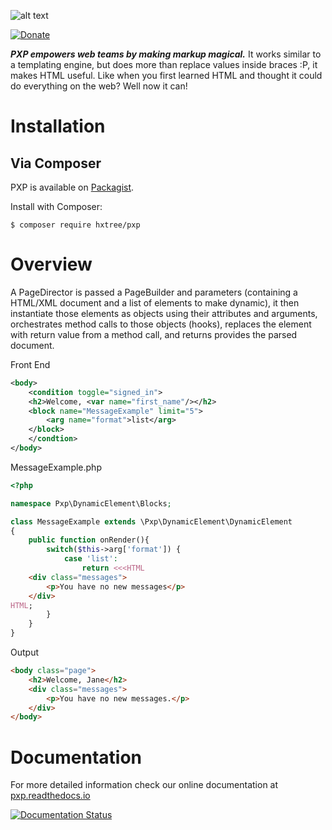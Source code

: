 ![alt text](https://github.com/hxtree/PXP/raw/master/docs/logo/179x100.jpg "PXP")

[![Donate](https://img.shields.io/badge/Donate-PayPal-green.svg)](https://paypal.me/hxtree)

***PXP empowers web teams by making markup magical.*** It works similar to a templating engine, but does more than 
replace values inside braces :P, it makes HTML useful. Like when you first learned HTML and thought it could do 
everything on the web? Well now it can!

# Installation

## Via Composer
PXP is available on [Packagist](https://packagist.org/packages/hxtree/pxp).

Install with Composer:
```shell script
$ composer require hxtree/pxp
```

# Overview
A PageDirector is passed a PageBuilder and parameters (containing a HTML/XML document and a list of elements to make
dynamic), it then instantiate those elements as objects using their attributes and arguments, orchestrates method calls 
to those objects (hooks), replaces the element with return value from a method call, and returns provides the parsed
document. 

Front End
```xml
<body>
	<condition toggle="signed_in">
	<h2>Welcome, <var name="first_name"/></h2>
	<block name="MessageExample" limit="5">
	    <arg name="format">list</arg>
    </block>
	</condtion>
</body>
```
MessageExample.php
```php
<?php

namespace Pxp\DynamicElement\Blocks;

class MessageExample extends \Pxp\DynamicElement\DynamicElement
{
	public function onRender(){
        switch($this->arg['format']) {
            case 'list':
                return <<<HTML
    <div class="messages">
        <p>You have no new messages</p>
    </div>
HTML;
        }
    }
}
```

Output
```HTML
<body class="page">
	<h2>Welcome, Jane</h2>
	<div class="messages">
		<p>You have no new messages.</p>
	</div>
</body>
```

# Documentation
For more detailed information check our online documentation at [pxp.readthedocs.io](pxp.readthedocs.io)

[![Documentation Status](https://readthedocs.org/projects/pxp/badge/?version=latest)](https://pxp.readthedocs.io/en/latest/?badge=latest)